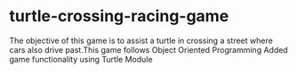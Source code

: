 # turtle-crossing-racing-game
 The objective of this game is to assist a turtle in crossing a street where cars  also drive past.This game follows Object Oriented Programming
Added game functionality using Turtle Module
